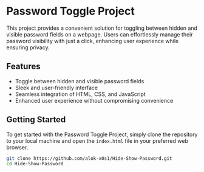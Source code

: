 # Password Toggle Project

This project provides a convenient solution for toggling between hidden and visible password fields on a webpage. Users can effortlessly manage their password visibility with just a click, enhancing user experience while ensuring privacy.

## Features

- Toggle between hidden and visible password fields
- Sleek and user-friendly interface
- Seamless integration of HTML, CSS, and JavaScript
- Enhanced user experience without compromising convenience

## Getting Started

To get started with the Password Toggle Project, simply clone the repository to your local machine and open the `index.html` file in your preferred web browser.

```bash
git clone https://github.com/alok-x0s1/Hide-Show-Password.git
cd Hide-Show-Password
